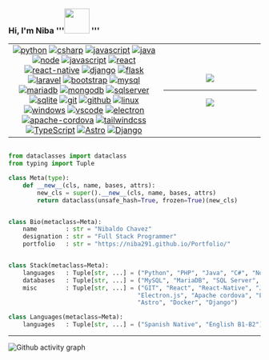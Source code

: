 ### Hi, I'm Niba '''<img src="https://media.giphy.com/media/VgCDAzcKvsR6OM0uWg/giphy.gif" width="50"> '''

<table border="0" style="border:0px;">
    <tr>
        <td width="60%" align="center">
            <a href="https://github.com/niba291"><img src="https://img.shields.io/badge/python-FFFF00.svg?style=for-the-badge&logo=python&logoColor=0768a8&labelColor=ffffff" alt="python"></a>
            <a href="https://github.com/niba291"><img src="https://img.shields.io/badge/c%23-4B0082.svg?style=for-the-badge&logo=c-sharp&logoColor=4B0082&labelColor=ffffff" alt="csharp"></a>
            <a href="https://github.com/niba291"><img src="https://img.shields.io/badge/PHP-6566ba.svg?style=for-the-badge&logo=php&logoColor=6566ba&labelColor=ffffff" alt="javascript"></a>
            <a href="https://github.com/niba291"><img src="https://img.shields.io/badge/java-FC0000.svg?style=for-the-badge&logo=oracle&logoColor=FC0000&labelColor=ffffff" alt="java"></a>
            <a href="https://github.com/niba291"><img src="https://img.shields.io/badge/Node-43853D.svg?style=for-the-badge&logo=node.js&logoColor=43853D&labelColor=ffffff" alt="node"></a>
            <a href="https://github.com/niba291"><img src="https://img.shields.io/badge/JS-f5f542.svg?style=for-the-badge&logo=javascript&logoColor=f5f542&labelColor=ffffff" alt="javascript"></a>
            <a href="https://github.com/niba291"><img src="https://img.shields.io/badge/react-61DAFB.svg?style=for-the-badge&logo=react&logoColor=61DAFB&labelColor=ffffff" alt="react"></a>
            <a href="https://github.com/niba291"><img src="https://img.shields.io/badge/reactnative-61DAFB.svg?style=for-the-badge&logo=react&logoColor=61DAFB&labelColor=ffffff" alt="react-native"></a>
            <a href="https://github.com/niba291"><img src="https://img.shields.io/badge/jquery-0868AC.svg?style=for-the-badge&logo=jquery&logoColor=0868AC&labelColor=ffffff" alt="django"></a>
            <a href="https://github.com/niba291"><img src="https://img.shields.io/badge/Flask-000000.svg?style=for-the-badge&logo=Flask&logoColor=000000&labelColor=ffffff" alt="flask"></a>
            <a href="https://github.com/niba291"><img src="https://img.shields.io/badge/Laravel-FF2D20.svg?style=for-the-badge&logo=Laravel&logoColor=FF2D20&labelColor=ffffff" alt="laravel"></a>
            <a href="https://github.com/niba291"><img src="https://img.shields.io/badge/Bootstrap-563D7C.svg?style=for-the-badge&logo=bootstrap&logoColor=563D7C&labelColor=ffffff" alt="bootstrap"></a>
            <a href="https://github.com/niba291"><img src="https://img.shields.io/badge/mysql-3aabe8.svg?style=for-the-badge&logo=mysql&logoColor=3aabe8&labelColor=ffffff" alt="mysql"></a>
            <a href="https://github.com/niba291"><img src="https://img.shields.io/badge/MariaDB-003545.svg?style=for-the-badge&logo=mariadb&logoColor=003545&labelColor=ffffff" alt="mariadb"></a>
            <a href="https://github.com/niba291"><img src="https://img.shields.io/badge/MongoDB-4EA94B.svg?style=for-the-badge&logo=mongodb&logoColor=4EA94B&labelColor=ffffff" alt="mongodb"></a>
            <a href="https://github.com/niba291"><img src="https://img.shields.io/badge/SQL_Server-CC2927.svg?style=for-the-badge&logo=microsoft-sql-server&logoColor=CC2927&labelColor=ffffff" alt="sqlserver"></a>
            <a href="https://github.com/niba291"><img src="https://img.shields.io/badge/sqlite-1daede.svg?style=for-the-badge&logo=sqlite&logoColor=1daede&labelColor=ffffff" alt="sqlite"></a>
            <a href="https://github.com/niba291"><img src="https://img.shields.io/badge/git-F05032.svg?style=for-the-badge&logo=git&logoColor=F05032&labelColor=ffffff" alt="git"></a>
            <a href="https://github.com/niba291"><img src="https://img.shields.io/badge/github-black.svg?style=for-the-badge&logo=github&logoColor=black&labelColor=ffffff" alt="github"></a>
            <a href="https://github.com/niba291"><img src="https://img.shields.io/badge/Linux-000000.svg?style=for-the-badge&logo=linux&logoColor=000000&labelColor=ffffff" alt="linux"></a>
            <a href="https://github.com/niba291"><img src="https://img.shields.io/badge/windows-3795fa.svg?style=for-the-badge&logo=windows&logoColor=3795fa&labelColor=ffffff" alt="windows"></a>
            <a href="https://github.com/niba291"><img src="https://img.shields.io/badge/vscode-blue.svg?style=for-the-badge&logo=visual-studio-code&labelColor=ffffff&logoColor=blue" alt="vscode"></a>
            <a href="https://github.com/niba291"><img src="https://img.shields.io/badge/Electron-191970.svg?style=for-the-badge&logo=Electron&labelColor=ffffff&logoColor=blue" alt="electron"></a>
            <a href="https://github.com/niba291"><img src="https://img.shields.io/badge/Cordova-35434F.svg?style=for-the-badge&logo=apache-cordova&labelColor=ffffff&logoColor=blue" alt="apache-cordova"></a>  
            <a href="https://github.com/niba291"><img src="https://img.shields.io/badge/tailwindcss-0F172A.svg?style=for-the-badge&logo=tailwindcss&labelColor=ffffff&logoColor=blue" alt="tailwindcss"></a>  
            <a href="https://github.com/niba291"><img src="https://img.shields.io/badge/typescript-3178c6.svg?style=for-the-badge&logo=typescript&labelColor=ffffff&logoColor=blue" alt="TypeScript"></a>  
            <a href="https://github.com/niba291"><img src="https://img.shields.io/badge/astro-1d1f25.svg?style=for-the-badge&logo=astro&labelColor=ffffff&logoColor=1d1f25" alt="Astro"></a>  
            <a href="https://github.com/niba291"><img src="https://img.shields.io/badge/django-113527.svg?style=for-the-badge&logo=django&labelColor=white&logoColor=113527" alt="Django"></a>  
        </td>
        <td align="center">
            <img src="https://moe-counter.glitch.me/get/@niba291.github.readme?theme=rule34"></img>
            <hr/>
            <img src="https://github-readme-stats.vercel.app/api/top-langs/?username=niba291&langs_count=10&theme=tokyonight&layout=compact"/>    
        </td>
    </tr>
<table>

```python

from dataclasses import dataclass
from typing import Tuple

class Meta(type):
    def __new__(cls, name, bases, attrs):
        new_cls = super().__new__(cls, name, bases, attrs)
        return dataclass(unsafe_hash=True, frozen=True)(new_cls)


class Bio(metaclass=Meta):
    name        : str = "Nibaldo Chavez"
    designation : str = "Full Stack Programmer"
    portfolio   : str = "https://niba291.github.io/Portfolio/"


class Stack(metaclass=Meta):
    languages   : Tuple[str, ...] = ("Python", "PHP", "Java", "C#", "Node", "JavaScript", "TypeScript")
    databases   : Tuple[str, ...] = ("MySQL", "MariaDB", "SQL Server", "MongoDB", "NoSql", "SqlLite")    
    misc        : Tuple[str, ...] = ("GIT", "React", "React-Native", "Jquery", "DJango", "Flask", "Bootstrap",
                                    "Electron.js", "Apache cordova", "Laravel", "Codeigniter", "Symfony", "TailwindsCss",
                                    "Astro", "Docker", "Django")

class Languages(metaclass=Meta):
    languages   : Tuple[str, ...] = ("Spanish Native", "English B1-B2")
```
***
![Github activity graph](https://github-readme-activity-graph.vercel.app/graph?username=niba291&bg_color=1a1b27&color=ffffff&line=38bdae&point=70a5fd&area=true)
